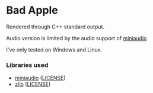 # Bad Apple
Rendered through C++ standard output.

Audio version is limited by the audio support of [miniaudio](https://github.com/mackron/miniaudio)

I've only tested on Windows and Linux.

### Libraries used
- [miniaudio](https://github.com/mackron/miniaudio) ([LICENSE](https://github.com/mackron/miniaudio/blob/master/LICENSE))
- [zlib](https://github.com/madler/zlib) ([LICENSE](http://zlib.net/zlib_license.html))
